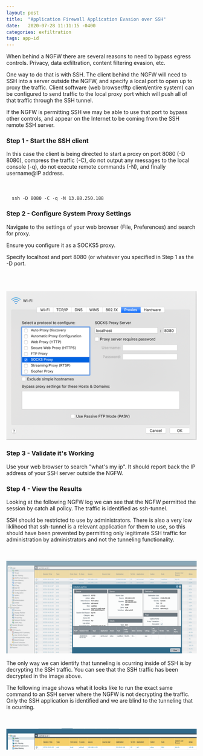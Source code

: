 ```yaml
---
layout: post
title:  "Application Firewall Application Evasion over SSH"
date:   2020-07-28 11:11:15 -0400
categories: exfiltration 
tags: app-id
---
```

<p>
When behind a NGFW there are several reasons to need to bypass egress controls. Privacy, data exfiltration, content filtering evasion, etc.
</p>
<p>
One way to do that is with SSH. The client behind the NGFW will need to SSH into a server outside the NGFW, and specify a local port to open up to proxy the traffic. Client software (web browser/ftp client/entire system) can be configured to send traffic to the local proxy port which will push all of that traffic through the SSH tunnel.
</p>
<p>
If the NGFW is permitting SSH we may be able to use that port to bypass other controls, and appear on the Internet to be coming from the SSH remote SSH server.
</p>

<h3>Step 1 - Start the SSH client</h3>

<p>
In this case the client is being directed to start a proxy on port 8080 (-D 8080), compress the traffic (-C), do not output any messages to the local console (-q), do not execute remote commands (-N), and finally username@IP address.
</p>
<br>
<code>
  ssh -D 8080 -C -q -N 13.88.250.188
</code>

<h3>Step 2 - Configure System Proxy Settings</h3>

<p>
Navigate to the settings of your web browser (File, Preferences) and search for proxy.
</p>

<p>
Ensure you configure it as a SOCKS5 proxy.
</p>
<p>
Specify localhost and port 8080 (or whatever you specified in Step 1 as the -D port.
</p>
<br>

<br>
<br>
<img src="/images/app-id-evastion-sshtunnel-settings.png" alt="settings">

<h3>Step 3 - Validate it's Working</h3>

<p>
Use your web browser to search "what's my ip". It should report back the IP address of your SSH server outside the NGFW.
</p>

<h3>Step 4 - View the Results</h3>


<p>
Looking at the following NGFW log we can see that the NGFW permitted the session by catch all policy. The traffic is identified as ssh-tunnel.
</p>
<p>
SSH should be restricted to use by administrators. There is also a very low liklihood that ssh-tunnel is a relevant application for them to use, so this should have been prevented by permitting only legitimate SSH traffic for administration by administrators and not the tunneling functionality.
</p>
<br>
<br>
<img src="/images/appid-evasion-sshtunnel-decrypted.png" alt="decrypted">


<p>
The only way we can identify that tunneling is ocurring inside of SSH is by decrypting the SSH traffic. You can see that the SSH traffic has been decrypted in the image above.
<p>

<p>
The following image shows what it looks like to run the exact same command to an SSH server where the NGFW is not decrypting the traffic. Only the SSH application is identified and we are blind to the tunneling that is ocurring.
</p>
<br>
<br>
<img src="/images/appid-evasion-sshtunnel-nodecypt.png" alt="nodecrypt">
